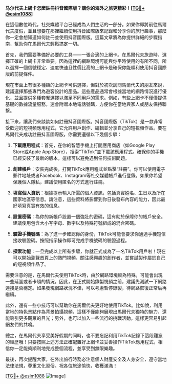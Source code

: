 **马尔代夫上網卡怎麽註冊抖音國際版？讓你的海外之旅更精彩！[[TG💪+ @esim1088](https://t.me/s/esim1088)]**

在這個數位時代，社交媒體平台已經成為人們生活的一部分。如果你即將前往馬爾代夫度假，並且想要在那裡繼續使用抖音國際版來記錄和分享你的旅行趣事，那麼你一定會想知道如何註冊並使用抖音國際版。這篇文章將為你提供詳細的步驟指南，幫助你在馬爾代夫輕鬆搞定一切。

首先，我們需要準備好必要的工具——一張合適的上網卡。在馬爾代夫旅遊時，選擇正確的上網卡非常重要。因為這裡的網路環境可能與你平時使用的有所不同，所以選擇一個信號穩定、速度快速且性價比高的上網卡是確保你能順利使用抖音國際版的前提條件。

現在市面上有很多種類的上網卡可供選擇，但對於初次訪問馬爾代夫的朋友來說，建議選擇那些專門為遊客設計的產品。這些產品通常會根據當地的網路情況進行優化，並且提供多種套餐選擇以滿足不同用戶的需求。例如，有些上網卡不僅僅提供基礎的數據流量服務，還會附贈本地電話號碼，方便你在當地與家人或朋友保持聯繫。

接下來，讓我們來談談如何註冊抖音國際版。抖音國際版（TikTok）是一款非常受歡迎的短視頻應用程式，它允許用戶創作、編輯並分享自己的短視頻作品。要在馬爾代夫成功註冊抖音國際版，你需要遵循以下幾個步驟：

1. **下載應用程式**：首先，在你的智慧手機上打開應用商店（如Google Play Store或Apple App Store），搜索“TikTok”並下載該應用程式。確保你的手機已經安裝了最新的版本，這樣可以避免遇到任何技術問題。

2. **創建帳戶**：安裝完成後，打開TikTok應用程式並點擊“註冊”。你可以使用電子郵件地址或者Facebook、Instagram等社交媒體帳戶進行登錄。如果你希望保護個人隱私，建議使用匿名的方式進行註冊。

3. **填寫個人資訊**：根據提示輸入所需的個人資訊，包括真實姓名、生日以及所在國家地區等信息。請注意，這些資料將影響到你日後發布內容的能力，因此最好填寫真實有效的信息。

4. **設置密碼**：為你的新帳戶設置一個強壯的密碼，這有助於保障你的帳戶安全。建議使用包含大小写字母、數字以及特殊符號組成的混合密碼。

5. **驗證手機號碼**：為了進一步確認你的身份，TikTok可能會要求你通過手機短信接收驗證碼。按照指示操作即可完成手機號碼的驗證過程。

6. **探索功能**：一旦完成以上所有步驟，你就正式成為了一名TikTok用戶啦！現在可以開始瀏覽首頁上的熱門視頻，關注感興趣的創作者，並嘗試製作屬於自己的短視頻作品了。

需要注意的是，在馬爾代夫使用TikTok時，由於網路環境較為特殊，可能會出現一些延遲或者卡頓的情況。因此，在正式開始錄製視頻之前，建議先測試一下網路連接是否穩定。如果發現網路狀況不佳，可以考慮暫停錄製，待網路恢復正常后再繼續。

此外，還有一些小技巧可以幫助你在馬爾代夫更好地使用TikTok。比如說，利用當地的特色景點作為背景拍攝視頻，這樣不僅能夠展現出馬爾代夫獨特的魅力，還能吸引更多觀眾的目光；另外，也可以加入一些流行的挑戰活動，這樣更容易引起網友們的共鳴。

總之，在馬爾代夫享受美好假期的同時，也不要忘記利用TikTok記錄下這段難忘的經歷哦！只要按照上述方法正確配置好上網卡並妥善操作TikTok應用程式，相信你一定能夠順利地完成整個流程，並享受到無限樂趣。

最後，再次提醒大家，在外出旅行時務必注意個人財產安全及人身安全，遵守當地法律法規，尊重文化習俗。祝各位旅途愉快，收穫滿滿！

[[TG💪+ @esim1088](https://t.me/s/esim1088) ![Image](https://i.postimg.cc/4NQfJmqS/Snipaste-2025-05-13-00-14-12.png)]